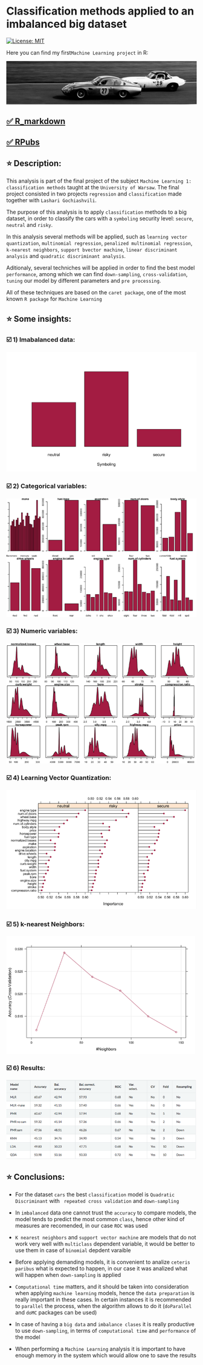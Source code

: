 # Classification methods applied to an imbalanced big dataset

[![License: MIT](https://img.shields.io/badge/License-MIT-yellow.svg)](https://opensource.org/licenses/MIT)

Here you can find my first`Machine Learning project` in R:

![alt text](https://github.com/lajobu/Machine_learning_R_cars/blob/master/cars.jpeg)

## [:white_check_mark: R_markdown](https://github.com/lajobu/Machine_learning_R_cars/blob/master/ML_Classification.Rmd)
## [:white_check_mark: RPubs](https://rpubs.com/Lajobu/ML_classification)

## :star: Description: 

This analysis is part of the final project of the subject `Machine Learning 1: classification methods` taught at the `University of Warsaw`. The final project consisted in two projects `regression` and `classification` made together with `Lashari Gochiashvili`. 

The purpose of this analysis is to apply `classification` methods to a big dataset, in order to classify the cars with a `symboling` security level: `secure`, `neutral` and `risky`.

In this analysis several methods will be applied, such as `learning vector quantization`, `multinomial regression`, `penalized multinomial regression`, `k-nearest neighbors`, `support bvector machine`, `linear discriminant analysis` and `quadratic discriminant analysis`. 

Aditionaly, several techniches will be applied in order to find the best model `performance`, among which we can find `down-sampling`, `cross-validation`, `tuning` our model by different parameters and `pre processing`.

All of these techniques are based on the `caret package`, one of the most known `R package` for `Machine Learning`

## :star: Some insights:

### :ballot_box_with_check: 1) Imabalanced data:

![alt text](https://github.com/lajobu/Machine_learning_R_cars/blob/master/Imbalanced.png)

### :ballot_box_with_check: 2) Categorical variables:

![alt text](https://github.com/lajobu/Machine_learning_R_cars/blob/master/Categorical.png)

### :ballot_box_with_check: 3) Numeric variables:

![alt text](https://github.com/lajobu/Machine_learning_R_cars/blob/master/Numeric.png)

### :ballot_box_with_check: 4) Learning Vector Quantization:

![alt text](https://github.com/lajobu/Machine_learning_R_cars/blob/master/Learning_Vector_Quantization.png)

### :ballot_box_with_check: 5) k-nearest Neighbors:

![alt text](https://github.com/lajobu/Machine_learning_R_cars/blob/master/KNN.png)

### :ballot_box_with_check: 6) Results:

![alt text](https://github.com/lajobu/Machine_learning_R_cars/blob/master/Results.png)

## :star: Conclusions:

* For the dataset `cars` the best `classification` model is `Quadratic Discriminant` with ` repeated cross validation` and `down-sampling`

* In `imbalanced` data one cannot trust the `accuracy` to compare models, the model tends to predict the most common `class`, hence other kind of measures are recomended, in our case `ROC` was used

* `K nearest neighbors` and `support vector machine` are models that do not work very well with `multiclass` dependent variable, it would be better to use them in case of `binomial` depdent varaible

* Before applying demanding models, it is convenient to analize `ceteris paribus` what is expected to happen, in our case it was analized what will happen when `down-sampling` is applied

* `Computational time` matters, and it should be taken into consideration when applying `machine learning` models, hence the `data preparation` is really important in these cases. In certain instances it is recommended to `parallel` the process, when the algorithm allows to do it (`doParallel` and `doMC` packages can be used)

* In case of having a `big data` and `imbalance clases` it is really productive to use `down-sampling`, in terms of `computational time` and `performance` of the model

* When performing a `Machine Learning` analysis it is important to have enough memory in the system which would allow one to save the results
